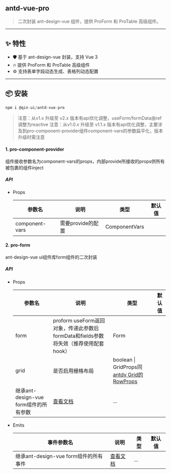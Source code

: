 ## antd-vue-pro

> 二次封装 ant-design-vue 组件，提供 ProForm 和 ProTable 高级组件。

---

## ✨ 特性

- 🛡️ 基于 ant-design-vue 封装，支持 Vue 3
- 🔥 提供 ProForm 和 ProTable 高级组件
- ⚙️ 支持表单字段动态生成、表格列动态配置

---

## 📦 安装

```javascript
npm i @qin-ui/antd-vue-pro
```

> 注意：从v1.x 升级至 v2.x 版本有api优化调整，useForm/formData由ref调整为reactive
> 注意：从v1.0.x 升级至 v1.1.x 版本有api优化调整，主要涉及到pro-component-provider组件component-vars的参数扁平化，版本升级时需注意

#### 1. pro-component-provider

组件接收参数名为component-vars的props，内部provide所接收的props供所有被包裹的组件inject

##### API

- Props

  | 参数名         | 说明              | 类型          | 默认值 |
  | -------------- | ----------------- | ------------- | ------ |
  | component-vars | 需要provide的配置 | ComponentVars |        |

#### 2. pro-form

ant-design-vue ui组件库form组件的二次封装

##### API

- Props

  | 参数名                                | 说明                                                                                | 类型                                                                                    | 默认值 |
  | ------------------------------------- | ----------------------------------------------------------------------------------- | --------------------------------------------------------------------------------------- | ------ |
  | form                                  | proform useForm返回对象，传递此参数后formData和fields参数将失效（推荐使用配套hook） | Form                                                                                    |        |
  | grid                                  | 是否启用栅格布局                                                                    | boolean \| GridProps同[antdv Grid的RowProps](https://antdv.com/components/grid-cn/#api) |        |
  | 继承ant-design-vue form组件的所有参数 | [查看文档](https://antdv.com/components/form-cn#api)                                | ...                                                                                     |        |

* Emits

  | 事件参数名                            | 说明                                                 | 类型 | 默认值 |
  | ------------------------------------- | ---------------------------------------------------- | ---- | ------ |
  | 继承ant-design-vue form组件的所有事件 | [查看文档](https://antdv.com/components/form-cn#api) | ...  |        |
